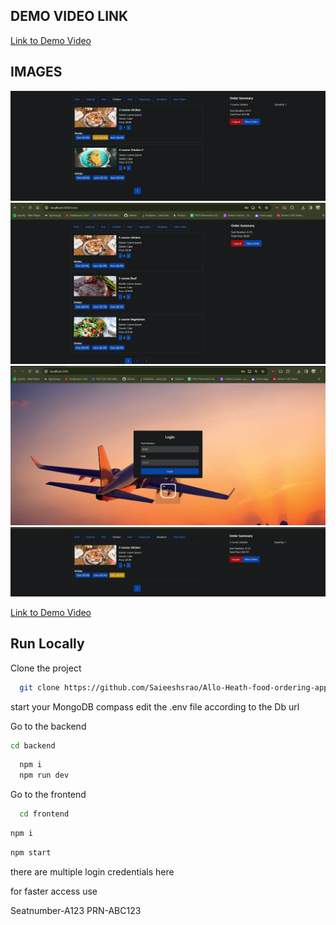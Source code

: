 ## DEMO VIDEO LINK 

[Link to Demo Video](https://drive.google.com/file/d/1M0GHv8hMqDuVf0lSwCgG9RKEvTNt15jX/view?usp=sharing)
## IMAGES

![image](https://github.com/Saieeshsrao/Allo-Heath-food-ordering-app/blob/a8342afdccc228bbd4fbadde4f349191b9116290/images/applying%20filter%20img.png)
![image](https://github.com/Saieeshsrao/Allo-Heath-food-ordering-app/blob/a8342afdccc228bbd4fbadde4f349191b9116290/images/homepage.png)
![image](https://github.com/Saieeshsrao/Allo-Heath-food-ordering-app/blob/a8342afdccc228bbd4fbadde4f349191b9116290/images/login.png)
![image](https://github.com/Saieeshsrao/Allo-Heath-food-ordering-app/blob/a8342afdccc228bbd4fbadde4f349191b9116290/images/multple%20filters.png)

[Link to Demo Video](https://drive.google.com/file/d/1M0GHv8hMqDuVf0lSwCgG9RKEvTNt15jX/view?usp=sharing)



## Run Locally

Clone the project

```bash
  git clone https://github.com/Saieeshsrao/Allo-Heath-food-ordering-app.git
```

start your MongoDB compass
edit the .env file according to the Db url

Go to the backend
```bash 
cd backend
```

```bash
  npm i
  npm run dev
```

Go to the frontend

```bash
  cd frontend
```
```bash
npm i
```
```bash
npm start 
```

there are multiple login credentials here

for faster access use 

Seatnumber-A123
PRN-ABC123









